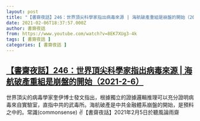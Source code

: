 ```yaml
---
layout: post
title: "【書齋夜話】246：世界頂尖科學家指出病毒來源 | 海航破產重組是崩盤的開始（2021-2-6）"
date: 2021-02-06T18:37:57.000Z
author: 書齋夜話
from: https://www.youtube.com/watch?v=8EK7XUg3-4k
tags: [ 書齋夜話 ]
categories: [ 書齋夜話 ]
---
```

<!--1612636677000-->
[【書齋夜話】246：世界頂尖科學家指出病毒來源 | 海航破產重組是崩盤的開始（2021-2-6）](https://www.youtube.com/watch?v=8EK7XUg3-4k)
------

<div>
世界頂尖的病毒學家奎伊博士發文指出，根據獨立的證據邏輯推理可以充分證明病毒來自實驗室，直指中共的武毒所。海航破產是中共金融體系崩盤的開始，是預料之中的。常識(commonsense) ✌【書齋夜話】2021年2月5日於聽風論雨齋
</div>
